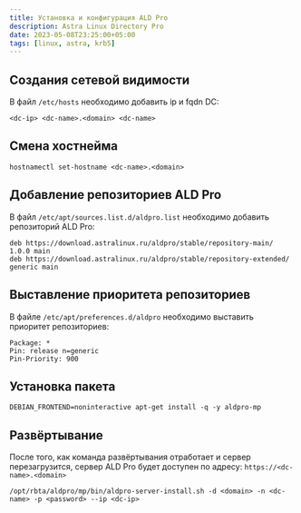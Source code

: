 ```yaml
---
title: Установка и конфигурация ALD Pro
description: Astra Linux Directory Pro
date: 2023-05-08T23:25:00+05:00
tags: [linux, astra, krb5]
---
```

## Создания сетевой видимости

В файл `/etc/hosts` необходимо добавить ip и fqdn DC:

```config
<dc-ip> <dc-name>.<domain> <dc-name>
```

## Смена хостнейма
```shell
hostnamectl set-hostname <dc-name>.<domain>
```

## Добавление репозиториев ALD Pro

В файл `/etc/apt/sources.list.d/aldpro.list` необходимо добавить репозиторий ALD Pro:

```config
deb https://download.astralinux.ru/aldpro/stable/repository-main/ 1.0.0 main
deb https://download.astralinux.ru/aldpro/stable/repository-extended/ generic main
```

## Выставление приоритета репозиториев

В файле `/etc/apt/preferences.d/aldpro` необходимо выставить приоритет репозиториев:

```config
Package: *
Pin: release n=generic
Pin-Priority: 900
```

## Установка пакета

```shell
DEBIAN_FRONTEND=noninteractive apt-get install -q -y aldpro-mp
```

## Развёртывание 

После того, как команда развёртывания отработает и сервер перезагрузитcя, 
сервер ALD Pro будет доступен по адресу: `https://<dc-name>.<domain>`

```shell
/opt/rbta/aldpro/mp/bin/aldpro-server-install.sh -d <domain> -n <dc-name> -p <password> --ip <dc-ip>
```
